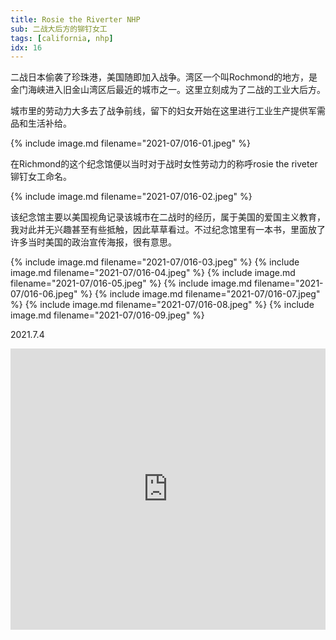 ```yaml
---
title: Rosie the Riverter NHP
sub: 二战大后方的铆钉女工
tags: [california, nhp]
idx: 16
---
```


二战日本偷袭了珍珠港，美国随即加入战争。湾区一个叫Rochmond的地方，是金门海峡进入旧金山湾区后最近的城市之一。这里立刻成为了二战的工业大后方。

城市里的劳动力大多去了战争前线，留下的妇女开始在这里进行工业生产提供军需品和生活补给。

{% include image.md filename="2021-07/016-01.jpeg" %}

在Richmond的这个纪念馆便以当时对于战时女性劳动力的称呼rosie the riveter铆钉女工命名。

{% include image.md filename="2021-07/016-02.jpeg" %}

该纪念馆主要以美国视角记录该城市在二战时的经历，属于美国的爱国主义教育，我对此并无兴趣甚至有些抵触，因此草草看过。不过纪念馆里有一本书，里面放了许多当时美国的政治宣传海报，很有意思。

{% include image.md filename="2021-07/016-03.jpeg" %}
{% include image.md filename="2021-07/016-04.jpeg" %}
{% include image.md filename="2021-07/016-05.jpeg" %}
{% include image.md filename="2021-07/016-06.jpeg" %}
{% include image.md filename="2021-07/016-07.jpeg" %}
{% include image.md filename="2021-07/016-08.jpeg" %}
{% include image.md filename="2021-07/016-09.jpeg" %}

2021.7.4

<iframe src="https://www.google.com/maps/embed?pb=!1m14!1m8!1m3!1d402930.2537707746!2d-122.3594645!3d37.9095728!3m2!1i1024!2i768!4f13.1!3m3!1m2!1s0x8085787eb1401a3d%3A0xc760a8c36ff6686a!2sRosie%20the%20Riveter%20National%20Historical%20Park!5e0!3m2!1sen!2sus!4v1652161077869!5m2!1sen!2sus" width="100%" height="450" style="border:0;" allowfullscreen="" loading="lazy" referrerpolicy="no-referrer-when-downgrade"></iframe>